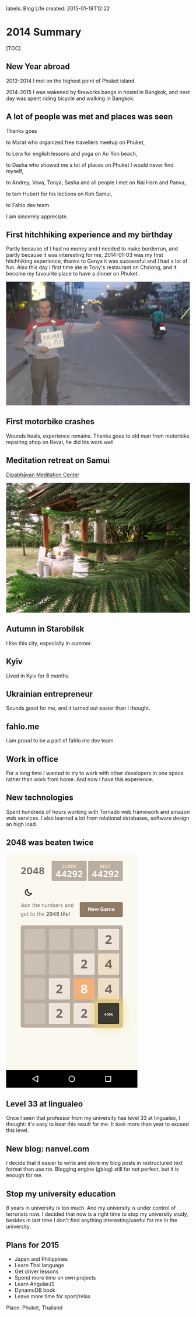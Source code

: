 labels: Blog
        Life
created: 2015-01-18T12:22

# 2014 Summary

[TOC]

## New Year abroad

2013-2014 I met on the highest point of Phuket island.

2014-2015 I was wakened by fireworks bangs in hostel in Bangkok, and next day was spent riding bicycle and walking in Bangkok.

## A lot of people was met and places was seen

Thanks goes

to Marat who organized free travellers meetup on Phuket,

to Lera for english lessons and yoga on Ao Yon beach,

to Dasha who showed me a lot of places on Phuket I would never find myself,

to Andrey, Vova, Tonya, Sasha and all people I met on Nai Harn and Panva,

to tam Hubert for his lections on Koh Samui,

to Fahlo dev team.

I am sincerely appreciate.

## First hitchhiking experience and my birthday

Partly because of I had no money and I needed to make borderrun, and partly because it was interesting for me, 2014-01-03 was my first hitchhiking experience, thanks to Genya it was successful and I had a lot of fun. Also this day I first time ate in Tony's restaurant on Chalong, and it become my favourite place to have a dinner on Phuket.

![Hitchhiking](hitchhiking.jpg)

## First motorbike crashes

Wounds heals, experience remains. Thanks goes to old man from motorbike repairing shop on Ravai, he did his work well.

## Meditation retreat on Samui

[Dipabhāvan Meditation Center](http://dipabhavan.weebly.com/)

![Dipabhavan Meditation Center, Samui](retreat_samui.jpg)

## Autumn in Starobilsk

I like this city, especially in summer.

## Kyiv

Lived in Kyiv for 8 months.

## Ukrainian entrepreneur

Sounds good for me, and it turned out easier than I thought.

## fahlo.me

I am proud to be a part of fahlo.me dev team.

## Work in office

For a long time I wanted to try to work with other developers in one space rather than work from home. And now I have this experience.

## New technologies

Spent hundreds of hours working with Tornado web framework and amazon web services. I also learned a lot from relational databases, software design an high load.

## 2048 was beaten twice

![4096](i2048.png)

## Level 33 at lingualeo

Once I seen that professor from my university has level 33 at lingualeo, I thought: it's easy to beat this result for me. It took more than year to exceed this level.

## New blog: nanvel.com

I decide that it easier to write and store my blog posts in restructured text format than use rte. Blogging engine (gblog) still far not perfect, but it is enough for me.

## Stop my university education

8 years in university is too much. And my university is under control of terrorists now. I decided that now is a right time to stop my university study, besides in last time I don't find anything interesting/useful for me in the university.

## Plans for 2015

- Japan and Philippines
- Learn Thai language
- Get driver lessons
- Spend more time on own projects
- Learn AngularJS
- DynamoDB book
- Leave more time for sport/relax

Place: Phuket, Thailand
